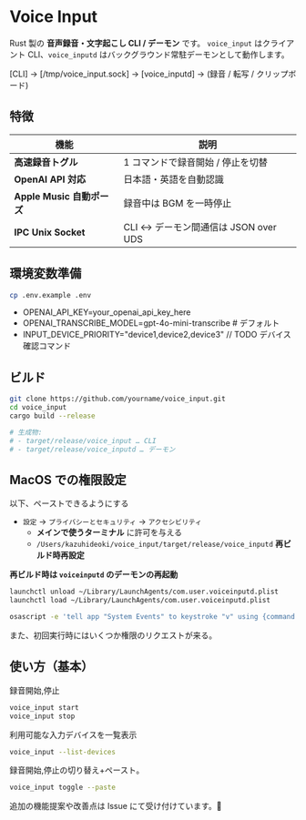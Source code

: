 # Voice Input

Rust 製の **音声録音・文字起こし CLI / デーモン** です。
`voice_input` はクライアント CLI、`voice_inputd` はバックグラウンド常駐デーモンとして動作します。

[CLI] → [/tmp/voice_input.sock] → [voice_inputd] → (録音 / 転写 / クリップボード)

## 特徴

| 機能                       | 説明                                  |
| -------------------------- | ------------------------------------- |
| **高速録音トグル**         | 1 コマンドで録音開始 / 停止を切替     |
| **OpenAI API 対応**        | 日本語・英語を自動認識                |
| **Apple Music 自動ポーズ** | 録音中は BGM を一時停止               |
| **IPC Unix Socket**        | CLI ↔ デーモン間通信は JSON over UDS |

## 環境変数準備

```sh
cp .env.example .env
```

- OPENAI_API_KEY=your_openai_api_key_here
- OPENAI_TRANSCRIBE_MODEL=gpt-4o-mini-transcribe # デフォルト
- INPUT_DEVICE_PRIORITY="device1,device2,device3" // TODO デバイス確認コマンド

## ビルド

```bash
git clone https://github.com/yourname/voice_input.git
cd voice_input
cargo build --release

# 生成物:
# - target/release/voice_input … CLI
# - target/release/voice_inputd … デーモン
```

## MacOS での権限設定

以下、ペーストできるようにする

- `設定` -> `プライバシーとセキュリティ` -> `アクセシビリティ`
  - **メインで使うターミナル** に許可を与える
  - `/Users/kazuhideoki/voice_input/target/release/voice_inputd` **再ビルド時再設定**

**再ビルド時は `voiceinputd` のデーモンの再起動**

```sh
launchctl unload ~/Library/LaunchAgents/com.user.voiceinputd.plist
launchctl load ~/Library/LaunchAgents/com.user.voiceinputd.plist
```

```sh
osascript -e 'tell app "System Events" to keystroke "v" using {command down}'
```

また、初回実行時にはいくつか権限のリクエストが来る。

## 使い方（基本）

録音開始,停止

```sh
voice_input start
voice_input stop
```

利用可能な入力デバイスを一覧表示

```sh
voice_input --list-devices
```

録音開始,停止の切り替え+ペースト。

```sh
voice_input toggle --paste
```

追加の機能提案や改善点は Issue にて受け付けています。🙌
